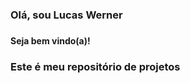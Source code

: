 <h3> Olá, sou Lucas Werner <h3>

<h4> Seja bem vindo(a)! <h4>
  
<h3> Este é meu repositório de projetos <h3>


